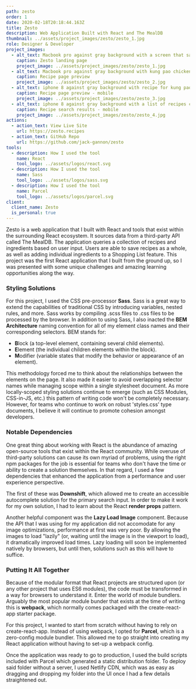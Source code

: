 ```yaml
---
path: zesto
order: 1
date: 2020-02-18T20:18:44.163Z
title: Zesto
description: Web Application Built with React and The MealDB
thumbnail: ../assets/project_images/zesto/zesto_1.jpg
role: Designer & Developer
project_images:
  - alt_text: Macbook pro against gray background with a screen that says find recipes with Zesto
    caption: Zesto landing page
    project_image: ../assets/project_images/zesto/zesto_1.jpg
  - alt_text: Macbook pro against gray background with kung pao chicken recipe on screen
    caption: Recipe page preview
    project_image: ../assets/project_images/zesto/zesto_2.jpg
  - alt_text: iphone 8 against gray background with recipe for kung pao chicken on screen
    caption: Recipe page preview - mobile
    project_image: ../assets/project_images/zesto/zesto_3.jpg
  - alt_text: iphone 8 against gray background with a list of recipes containing chicken on the screen
    caption: Recipe search results - mobile
    project_image: ../assets/project_images/zesto/zesto_4.jpg
actions:
  - action_text: View Live Site
    url: https://zesto.recipes
  - action_text: GitHub Repo
    url: https://github.com/jack-gannon/zesto
tools:
  - description: How I used the tool
    name: React
    tool_logo: ../assets/logos/react.svg
  - description: How I used the tool
    name: Sass
    tool_logo: ../assets/logos/sass.svg
  - description: How I used the tool
    name: Parcel
    tool_logo: ../assets/logos/parcel.svg
client:
  client_name: Zesto
  is_personal: true
---
```


Zesto is a web application that I built with React and tools that exist within the surrounding React ecosystem. It sources data from a third-party API called The MealDB. The application queries a collection of recipes and ingredients based on user input. Users are able to save recipes as a whole, as well as adding individual ingredients to a Shopping List feature. This project was the first React application that I built from the ground up, so I was presented with some unique challenges and amazing learning opportunities along the way.

### Styling Solutions

For this project, I used the CSS pre-processor **Sass**. Sass is a great way to extend the capabilities of traditional CSS by introducing variables, nested rules, and more. Sass works by compiling .scss files to .css files to be processed by the browser. In addition to using Sass, I also inacted the **BEM Architecture** naming convention for all of my element class names and their corresponding selectors. BEM stands for:

- **B**lock (a top-level element, containing several child elements).
- **E**lement (the individual children elements within the block).
- **M**odifier (variable states that modify the behavior or appearance of an element).

This methodology forced me to think about the relationships between the elements on the page. It also made it easier to avoid overlapping selector names while managing scope within a single stylesheet document. As more locally-scoped styling solutions continue to emerge (such as CSS Modules, CSS-in-JS, etc.) this pattern of writing code won't be completely necessary. However, for teams who continue to work on robust 'styles.css' type documents, I believe it will continue to promote cohesion amongst developers.

### Notable Dependencies

One great thing about working with React is the abundance of amazing open-source tools that exist within the React community. While overuse of third-party solutions can cause its own myriad of problems, using the right npm packages for the job is essential for teams who don't have the time or ability to create a solution themselves. In that regard, I used a few dependencies that enhanced the application from a performance and user experience perspective.

The first of these was **Downshift**, which allowed me to create an accessible autocomplete solution for the primary search input. In order to make it work for my own solution, I had to learn about the React **render props** pattern.

Another helpful component was the **Lazy Load Image** component. Because the API that I was using for my application did not accomodate for any image optimizations, performance at first was very poor. By allowing the images to load "lazily" (or, waiting until the image is in the viewport to load), it dramatically improved load times. Lazy loading will soon be implemented natively by browsers, but until then, solutions such as this will have to suffice.

### Putting It All Together

Because of the modular format that React projects are structured upon (or any other project that uses ES6 modules), the code must be transformed in a way for browsers to understand it. Enter the world of module bundlers. Arguably the most popular module bunder that exists at the time of writing this is **webpack**, which normally comes packaged with the create-react-app starter package.

For this project, I wanted to start from scratch without having to rely on create-react-app. Instead of using webpack, I opted for **Parcel**, which is a zero-config module bundler. This allowed me to go straight into creating my React application without having to set-up a webpack config.

Once the application was ready to go to production, I used the build scripts included with Parcel which generated a static distribution folder. To deploy said folder without a server, I used Netlify CDN, which was as easy as dragging and dropping my folder into the UI once I had a few details straightened out.
